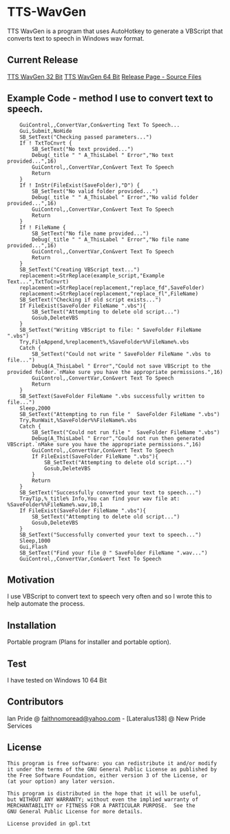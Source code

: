 # TTS-WavGen
TTS WavGen is a program that uses AutoHotkey to generate a VBScript that converts text to speech in Windows wav format.

## Current Release
[TTS WavGen 32 Bit](https://github.com/Lateralus138/TTS-WavGen/releases/download/1.12.22.17/TTS.WavGen.32bit.exe)
[TTS WavGen 64 Bit](https://github.com/Lateralus138/TTS-WavGen/releases/download/1.12.22.17/TTS.WavGen.64bit.exe)
[Release Page - Source Files](https://github.com/Lateralus138/TTS-WavGen/releases/latest)

## Example Code - method I use to convert text to speech.
```
	GuiControl,,ConvertVar,Con&verting Text To Speech...
	Gui,Submit,NoHide
	SB_SetText("Checking passed parameters...")
	If ! TxtToCnvrt {
		SB_SetText("No text provided...")
		Debug(_title " " A_ThisLabel " Error","No text provided...",16)
		GuiControl,,ConvertVar,Con&vert Text To Speech
		Return
	}
	If ! InStr(FileExist(SaveFolder),"D") {
		SB_SetText("No valid folder provided...")
		Debug(_title " " A_ThisLabel " Error","No valid folder provided...",16)
		GuiControl,,ConvertVar,Con&vert Text To Speech
		Return	
	}
	If ! FileName {
		SB_SetText("No file name provided...")
		Debug(_title " " A_ThisLabel " Error","No file name provided...",16)
		GuiControl,,ConvertVar,Con&vert Text To Speech
		Return
	}
	SB_SetText("Creating VBScript text...")
	replacement:=StrReplace(example_script,"Example Text...",TxtToCnvrt)
	replacement:=StrReplace(replacement,"replace_fd",SaveFolder)
	replacement:=StrReplace(replacement,"replace_fl",FileName)
	SB_SetText("Checking if old script exists...")
	If FileExist(SaveFolder FileName ".vbs"){
		SB_SetText("Attempting to delete old script...")
		Gosub,DeleteVBS	
	}
	SB_SetText("Writing VBScript to file: " SaveFolder FileName ".vbs")
	Try,FileAppend,%replacement%,%SaveFolder%%FileName%.vbs
	Catch {
		SB_SetText("Could not write " SaveFolder FileName ".vbs to file...")
		Debug(A_ThisLabel " Error","Could not save VBScript to the provided folder.`nMake sure you have the appropriate permissions.",16)
		GuiControl,,ConvertVar,Con&vert Text To Speech
		Return
	}
	SB_SetText(SaveFolder FileName ".vbs successfully written to file...")
	Sleep,2000
	SB_SetText("Attempting to run file "  SaveFolder FileName ".vbs")
	Try,RunWait,%SaveFolder%%FileName%.vbs
	Catch {
		SB_SetText("Could not run file "  SaveFolder FileName ".vbs")
		Debug(A_ThisLabel " Error","Could not run then generated VBScript.`nMake sure you have the appropriate permissions.",16)
		GuiControl,,ConvertVar,Con&vert Text To Speech
		If FileExist(SaveFolder FileName ".vbs"){
			SB_SetText("Attempting to delete old script...")
			Gosub,DeleteVBS	
		}
		Return	
	}
	SB_SetText("Successfully converted your text to speech...")
	TrayTip,%_title% Info,You can find your wav file at: %SaveFolder%%FileName%.wav,10,1
	If FileExist(SaveFolder FileName ".vbs"){
		SB_SetText("Attempting to delete old script...")
		Gosub,DeleteVBS	
	}
	SB_SetText("Successfully converted your text to speech...")
	Sleep,1000
	Gui,Flash
	SB_SetText("Find your file @ " SaveFolder FileName ".wav...")
	GuiControl,,ConvertVar,Con&vert Text To Speech
```
## Motivation

I use VBScript to convert text to speech very often and so I wrote this to help automate the process.

## Installation

Portable program (Plans for installer and portable option).


## Test
I have tested on Windows 10 64 Bit

## Contributors

Ian Pride @ faithnomoread@yahoo.com - [Lateralus138] @ New Pride Services 

## License

	This program is free software: you can redistribute it and/or modify
    it under the terms of the GNU General Public License as published by
    the Free Software Foundation, either version 3 of the License, or
    (at your option) any later version.

    This program is distributed in the hope that it will be useful,
    but WITHOUT ANY WARRANTY; without even the implied warranty of
    MERCHANTABILITY or FITNESS FOR A PARTICULAR PURPOSE.  See the
    GNU General Public License for more details.

	License provided in gpl.txt

